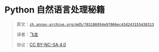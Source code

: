 # Python 自然语言处理秘籍

> 原文：[`zh.annas-archive.org/md5/783186954e97066ec43d243155438313`](https://zh.annas-archive.org/md5/783186954e97066ec43d243155438313)
> 
> 译者：[飞龙](https://github.com/wizardforcel)
> 
> 协议：[CC BY-NC-SA 4.0](http://creativecommons.org/licenses/by-nc-sa/4.0/)
